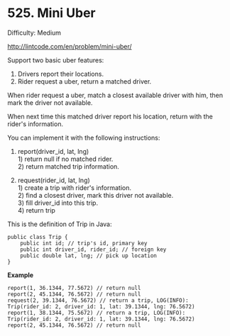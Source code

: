 # 525. Mini Uber

Difficulty: Medium

http://lintcode.com/en/problem/mini-uber/

Support two basic uber features:

1. Drivers report their locations.
2. Rider request a uber, return a matched driver.

When rider request a uber, match a closest available driver with him, then mark the driver not available.

When next time this matched driver report his location, return with the rider's information.

You can implement it with the following instructions:

1. report(driver_id, lat, lng)  
1\) return null if no matched rider.  
2\) return matched trip information.  

2. request(rider_id, lat, lng)  
1\) create a trip with rider's information.  
2\) find a closest driver, mark this driver not available.  
3\) fill driver_id into this trip.  
4\) return trip  

This is the definition of Trip in Java:
```
public class Trip {
    public int id; // trip's id, primary key
    public int driver_id, rider_id; // foreign key
    public double lat, lng; // pick up location
}
```

**Example**  
```
report(1, 36.1344, 77.5672) // return null
report(2, 45.1344, 76.5672) // return null
request(2, 39.1344, 76.5672) // return a trip, LOG(INFO): Trip(rider_id: 2, driver_id: 1, lat: 39.1344, lng: 76.5672)
report(1, 38.1344, 75.5672) // return a trip, LOG(INFO): Trip(rider_id: 2, driver_id: 1, lat: 39.1344, lng: 76.5672)
report(2, 45.1344, 76.5672) // return null
```
